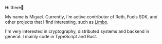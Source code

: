 Hi there👋

My name is Miguel. Currently, I'm active contributor of Reth, Fuels SDK, and other projects that I find interesting, such as [Limbo](https://github.com/penberg/limbo).

I'm very interested in cryptography, distributed systems and backend in general. I mainly code in TypeScript and Rust. 
